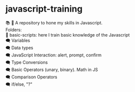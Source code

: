 # javascript-training
:books: :pencil: A repository to hone my skills in Javascript. 
</br> Folders:
</br>:memo: basic-scripts: here I train basic knowledge of the Javascript
</br>  :left_speech_bubble: Variables
</br>  :left_speech_bubble: Data types
</br>  :left_speech_bubble: JavaScript Interaction: alert, prompt, confirm
</br>  :left_speech_bubble: Type Conversions
</br>  :left_speech_bubble: Basic Operators (unary, binary). Math in JS
</br>  :left_speech_bubble: Comparison Operators
</br>  :left_speech_bubble: if/else, "?"

